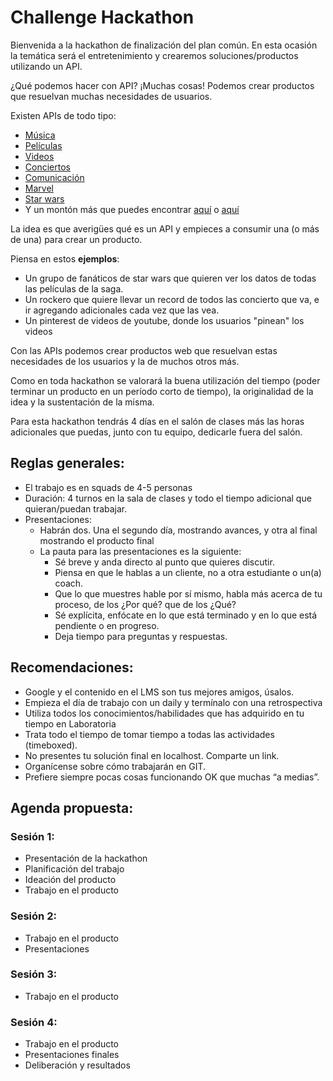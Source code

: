 # Challenge Hackathon
Bienvenida a la hackathon de finalización del plan común. En esta ocasión la temática será el entretenimiento y crearemos soluciones/productos utilizando un API.

¿Qué podemos hacer con API? ¡Muchas cosas! Podemos crear productos que resuelvan muchas necesidades de usuarios. 

Existen APIs de todo tipo:

- [Música](https://developer.spotify.com/web-api/)
- [Películas](https://www.themoviedb.org/documentation/api)
- [Videos](https://developers.google.com/youtube/)
- [Conciertos](https://www.songkick.com/developer)
- [Comunicación](https://www.twilio.com/)
- [Marvel](https://developer.marvel.com/)
- [Star wars](https://swapi.co/)
- Y un montón más que puedes encontrar [aquí](https://www.programmableweb.com/category/entertainment/apis?category=20133) o [aquí](https://www.google.com.mx) 

La idea es que averigües qué es un API y empieces a consumir una (o más de una) para crear un producto. 

Piensa en estos **ejemplos**:

- Un grupo de fanáticos de star wars que quieren ver los datos de todas las películas de la saga.
- Un rockero que quiere llevar un record de todos las concierto que va, e ir agregando adicionales cada vez que las vea.
- Un pinterest de videos de youtube, donde los usuarios "pinean" los videos 

Con las APIs podemos crear productos web que resuelvan estas necesidades de los usuarios y la de muchos otros más.

Como en toda hackathon se valorará la buena utilización del tiempo (poder terminar un producto en un período corto de tiempo), la originalidad de la idea y la sustentación de la misma.

Para esta hackathon tendrás 4 días en el salón de clases más las horas adicionales que puedas, junto con tu equipo, dedicarle fuera del salón.

## Reglas generales:
- El trabajo es en squads de 4-5 personas
- Duración: 4 turnos en la sala de clases y todo el tiempo adicional que quieran/puedan trabajar.
- Presentaciones: 
  - Habrán dos. Una el segundo día, mostrando avances, y otra al final mostrando el producto final
  - La pauta para las presentaciones es la siguiente:
    - Sé breve y anda directo al punto que quieres discutir.
    - Piensa en que le hablas a un cliente, no a otra estudiante o un(a) coach. 
    - Que lo que muestres hable por sí mismo, habla más acerca de tu proceso, de los ¿Por qué? que de los ¿Qué?
    - Sé explícita, enfócate en lo que está terminado y en lo que está pendiente o en progreso.
    - Deja tiempo para preguntas y respuestas.

## Recomendaciones:
- Google y el contenido en el LMS son tus mejores amigos, úsalos.
- Empieza el día de trabajo con un daily y termínalo con una retrospectiva
- Utiliza todos los conocimientos/habilidades que has adquirido en tu tiempo en Laboratoria 
- Trata todo el tiempo de tomar tiempo a todas las actividades (timeboxed).
- No presentes tu solución final en localhost. Comparte un link.
- Organícense sobre cómo trabajarán en GIT.
- Prefiere siempre pocas cosas funcionando OK que muchas “a medias”.

## Agenda propuesta:

### Sesión 1:
- Presentación de la hackathon
- Planificación del trabajo
- Ideación del producto
- Trabajo en el producto


### Sesión 2:
- Trabajo en el producto
- Presentaciones
 

### Sesión 3:
- Trabajo en el producto


### Sesión 4:
- Trabajo en el producto
- Presentaciones finales
- Deliberación y resultados

